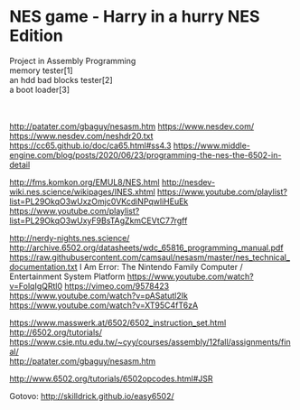# NES game - Harry in a hurry NES Edition
Project in Assembly Programming</br>
memory tester[1]</br> 
an hdd bad blocks tester[2]<br/>
a boot loader[3]</br>


<br><br>
http://patater.com/gbaguy/nesasm.htm
https://www.nesdev.com/
https://www.nesdev.com/neshdr20.txt
https://cc65.github.io/doc/ca65.html#ss4.3
https://www.middle-engine.com/blog/posts/2020/06/23/programming-the-nes-the-6502-in-detail

http://fms.komkon.org/EMUL8/NES.html
http://nesdev-wiki.nes.science/wikipages/INES.xhtml
https://www.youtube.com/playlist?list=PL29OkqO3wUxzOmjc0VKcdiNPqwliHEuEk
https://www.youtube.com/playlist?list=PL29OkqO3wUxyF9BsTAgZkmCEVtC77rgff

http://nerdy-nights.nes.science/
http://archive.6502.org/datasheets/wdc_65816_programming_manual.pdf
https://raw.githubusercontent.com/camsaul/nesasm/master/nes_technical_documentation.txt
I Am Error: The Nintendo Family Computer / Entertainment System Platform
https://www.youtube.com/watch?v=FolqIgQRtl0
https://vimeo.com/9578423
https://www.youtube.com/watch?v=pASatutl2Ik
https://www.youtube.com/watch?v=XT95C4fT6zA

https://www.masswerk.at/6502/6502_instruction_set.html<br>
http://6502.org/tutorials/<br>
https://www.csie.ntu.edu.tw/~cyy/courses/assembly/12fall/assignments/final/<br>
http://patater.com/gbaguy/nesasm.htm<br>

http://www.6502.org/tutorials/6502opcodes.html#JSR

Gotovo:
http://skilldrick.github.io/easy6502/
